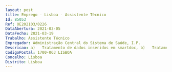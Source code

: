 ```yaml
--- 
layout: post
title: Emprego - Lisboa - Assistente Técnico
Id: 85053
Ref: OE202103/0226
DataAbertura: 2021-03-05
DataFecho: 2021-03-19
Trabalho: Assistente Técnico
Empregador: Administração Central do Sistema de Saúde, I.P.
Descricao: a)	Tratamento de dados inseridos em smartdoc, b)	Tratamento dos dados com vista à atribuição de cédulas e certificados no âmbito das profissões reguladas da saúde c)	Apoio à gestão do Portal de recursos humanos e sua articulação com o smartdoc d)	Apoio ao Arquivo dos processos tramitados no Portal de Recursos Humanose)	Apoio à realização de trabalhos que implicam a utilização da ferramenta excelf)	Outras tarefas, de complexidade e responsabilidade equiparáveis, atribuídas pontualmentePerfil de competências Capacidade de trabalho, organização e planeamento  Personalidade proativa, espírito de iniciativa e de equipa Conhecimentos de informática, na ótica do utilizador A experiência na área dos recursos humanos da saúde é fator preferencial.
CodigoPostal: 1700-063 LISBOA
Concelho: Lisboa
Distrito: Lisboa
--- 
```

